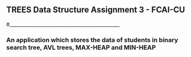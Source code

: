 ## TREES Data Structure Assignment 3 - FCAI-CU
#______________________________________________
### An application which stores the data of students in binary search tree, AVL trees, MAX-HEAP and MIN-HEAP

